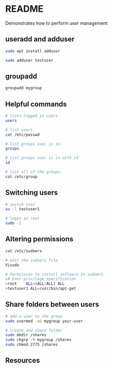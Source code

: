 # README
Demonstrates how to perform user management 

## useradd and adduser  
```sh
sudo apt install adduser  

sudo adduser testuser 
```

## groupadd

```sh
groupadd mygroup
```

## Helpful commands
```sh
# lists logged in users 
users  

# list users  
cat /etc/passwd 

# list groups user is in.  
groups 

# list groups user is in with id
id 

# list all of the groups.   
cat /etc/group  

```

## Switching users 
```sh
# switch user
su -l testuser1   

# login as root 
sudo -I  
```

## Altering permissions  
```sh
cat /etc/sudoers 

# edit the sudoers file 
Visudo  

# Permission to install software In sudoers 
># User privilege specification 
>root    ALL=(ALL:ALL) ALL 
>testuser1 ALL=/usr/bin/apt-get 
```

## Share folders between users 
```sh
# add a user to the group
sudo usermod -aG mygroup your-user

# create and share folder
sudo mkdir /shares 
sudo chgrp -R mygroup /shares 
sudo chmod 2775 /shares  
```

## Resources




